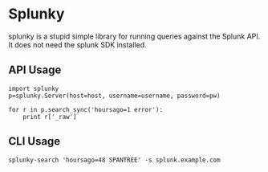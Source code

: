 Splunky
=======

splunky is a stupid simple library for running queries against the Splunk API.
It does not need the splunk SDK installed.

API Usage
---------

    import splunky
    p=splunky.Server(host=host, username=username, password=pw)

    for r in p.search_sync('hoursago=1 error'):
        print r['_raw']


CLI Usage
---------

    splunky-search 'hoursago=48 SPANTREE' -s splunk.example.com
